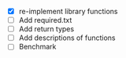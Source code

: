 

- [x] re-implement library functions
- [ ] Add required.txt
- [ ] Add return types
- [ ] Add descriptions of functions
- [ ] Benchmark